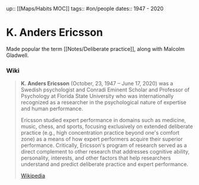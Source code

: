 up:: [[Maps/Habits MOC]]
tags:: #on/people
dates:: 1947 - 2020

# K. Anders Ericsson
Made popular the term [[Notes/Deliberate practice]], along with Malcolm Gladwell.


### Wiki
> **K. Anders Ericsson** (October, 23, 1947 – June 17, 2020) was a Swedish psychologist and Conradi Eminent Scholar and Professor of Psychology at Florida State University who was internationally recognized as a researcher in the psychological nature of expertise and human performance.
>
> Ericsson studied expert performance in domains such as medicine, music, chess, and sports, focusing exclusively on extended deliberate practice  (e.g., high concentration practice beyond one's comfort zone) as a means of how expert performers acquire their superior performance. Critically, Ericsson's program of research served as a direct complement to other research that addresses cognitive ability, personality, interests, and other factors that help researchers understand and predict deliberate practice and expert performance.
>
> [Wikipedia](https://en.wikipedia.org/wiki/K.%20Anders%20Ericsson)